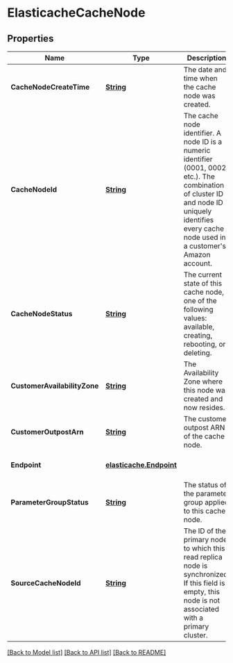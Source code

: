 # ElasticacheCacheNode
## Properties

Name | Type | Description | Notes
------------ | ------------- | ------------- | -------------
**CacheNodeCreateTime** | [**String**](string.md) | The date and time when the cache node was created. | [optional] [default to null]
**CacheNodeId** | [**String**](string.md) | The cache node identifier. A node ID is a numeric identifier (0001, 0002, etc.). The combination of cluster ID and node ID uniquely identifies every cache node used in a customer&#39;s Amazon account. | [optional] [default to null]
**CacheNodeStatus** | [**String**](string.md) | The current state of this cache node, one of the following values: available, creating, rebooting, or deleting. | [optional] [default to null]
**CustomerAvailabilityZone** | [**String**](string.md) | The Availability Zone where this node was created and now resides. | [optional] [default to null]
**CustomerOutpostArn** | [**String**](string.md) | The customer outpost ARN of the cache node. | [optional] [default to null]
**Endpoint** | [**elasticache.Endpoint**](elasticache.Endpoint.md) |  | [optional] [default to null]
**ParameterGroupStatus** | [**String**](string.md) | The status of the parameter group applied to this cache node. | [optional] [default to null]
**SourceCacheNodeId** | [**String**](string.md) | The ID of the primary node to which this read replica node is synchronized. If this field is empty, this node is not associated with a primary cluster. | [optional] [default to null]

[[Back to Model list]](../README.md#documentation-for-models) [[Back to API list]](../README.md#documentation-for-api-endpoints) [[Back to README]](../README.md)

